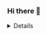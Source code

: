 ### Hi there 👋

<details>
 - 🔭 I’m currently working on ...
- 🌱 I’m currently learning ...
- 👯 I’m looking to collaborate on ...
- 🤔 I’m looking for help with ...
- 💬 Ask me about ...
- 📫 How to reach me: ...
- 😄 Pronouns: ...
- ⚡ Fun fact: ...
 </details>


<!--
**clint9633/clint9633** is a ✨ _special_ ✨ repository because its `README.md` (this file) appears on your GitHub profile.


Here are some ideas to get you started:


-->
